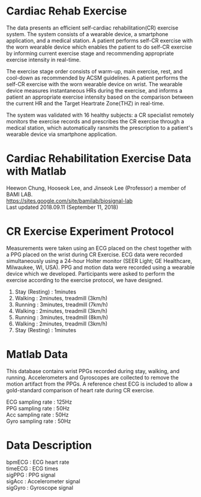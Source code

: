 # Cardiac Rehab Exercise
The data presents an efficient self-cardiac rehabilitation(CR) exercise system. The system consists of a wearable device, a smartphone application, and a medical station. A patient performs self-CR exercise with the worn wearable device which enables the patient to do self-CR exercise by informing current exercise stage and recommending appropriate exercise intensity in real-time. 

The exercise stage order consists of warm-up, main exercise, rest, and cool-down as recommended by ACSM guidelines. A patient performs the self-CR exercise with the worn wearable device on wrist. The wearable device measures instantaneous HRs during the exercise, and informs a patient an appropriate exercise intensity based on the comparison between the current HR and the Target Heartrate Zone(THZ) in real-time. 

The system was validated with 16 healthy subjects: a CR specialist remotely monitors the exercise records and prescribes the CR exercise through a medical station, which automatically ransmits the prescription to a patient's wearable device via smartphone application. 


Cardiac Rehabilitation Exercise Data with Matlab
==================================================
Heewon Chung, Hooseok Lee, and Jinseok Lee (Professor) a member of BAMI LAB.   
https://sites.google.com/site/bamilab/biosignal-lab   
Last updated 2018.09.11 (September 11, 2018)


CR Exercise Experiment Protocol
==================================================
Measurements were taken using an ECG placed on the chest together with a PPG placed on the wrist during CR Exercise. ECG data were recorded simultaneously using a 24-hour Holter monitor (SEER Light; GE Healthcare, Milwaukee, WI, USA). PPG and motion data were recorded using a wearable device which we developed. Participants were asked to perform the exercise according to the exercise protocol, we have designed. 
  1) Stay (Resting)      : 1minutes
  2) Walking             : 2minutes, treadmill (3km/h)
  3) Running             : 3minutes, treadmill (7km/h)
  4) Walking             : 2minutes, treadmill (3km/h)
  5) Running             : 3minutes, treadmill (8km/h)
  6) Walking             : 2minutes, treadmill (3km/h)
  7) Stay (Resting)      : 1minutes

Matlab Data
==================================================
This database contains wrist PPGs recorded during stay, walking, and running.
Accelerometers and Gyroscopes are collected to remove the motion artifact from the PPGs.
A reference chest ECG is included to allow a gold-standard comparison of heart rate during CR exercise.

ECG sampling rate : 125Hz   
PPG sampling rate : 50Hz  
Acc sampling rate : 50Hz  
Gyro sampling rate : 50Hz   

Data Description
==================================================
bpmECG    : ECG heart rate  
timeECG   : ECG times   
sigPPG    : PPG signal  
sigAcc    : Accelerometer signal  
sigGyro   : Gyroscope signal  
